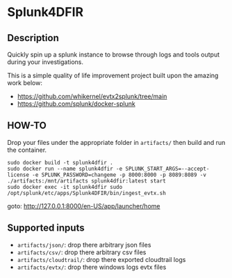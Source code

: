 # Splunk4DFIR

## Description

Quickly spin up a splunk instance to browse through logs and tools output during your investigations.

This is a simple quality of life improvement project built upon the amazing work below:

- https://github.com/whikernel/evtx2splunk/tree/main
- https://github.com/splunk/docker-splunk

## HOW-TO

Drop your files under the appropriate folder in `artifacts/` then build and run the container.

```
sudo docker build -t splunk4dfir .
sudo docker run --name splunk4dfir -e SPLUNK_START_ARGS=--accept-license -e SPLUNK_PASSWORD=changeme -p 8000:8000 -p 8089:8089 -v ./artifacts:/mnt/artifacts splunk4dfir:latest start
sudo docker exec -it splunk4dfir sudo /opt/splunk/etc/apps/Splunk4DFIR/bin/ingest_evtx.sh
```

goto: http://127.0.0.1:8000/en-US/app/launcher/home

## Supported inputs

- `artifacts/json/`: drop there arbitrary json files
- `artifacts/csv/`: drop there arbitrary csv files
- `artifacts/cloudtrail/`: drop there exported cloudtrail logs
- `artifacts/evtx/`: drop there windows logs evtx files
